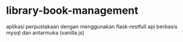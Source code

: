 # library-book-management
aplikasi perpustakaan dengan menggunakan flask-restfull api berbasis mysql dan antarmuka (vanilla js)
